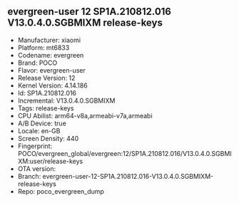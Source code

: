 ## evergreen-user 12 SP1A.210812.016 V13.0.4.0.SGBMIXM release-keys
- Manufacturer: xiaomi
- Platform: mt6833
- Codename: evergreen
- Brand: POCO
- Flavor: evergreen-user
- Release Version: 12
- Kernel Version: 4.14.186
- Id: SP1A.210812.016
- Incremental: V13.0.4.0.SGBMIXM
- Tags: release-keys
- CPU Abilist: arm64-v8a,armeabi-v7a,armeabi
- A/B Device: true
- Locale: en-GB
- Screen Density: 440
- Fingerprint: POCO/evergreen_global/evergreen:12/SP1A.210812.016/V13.0.4.0.SGBMIXM:user/release-keys
- OTA version: 
- Branch: evergreen-user-12-SP1A.210812.016-V13.0.4.0.SGBMIXM-release-keys
- Repo: poco_evergreen_dump

